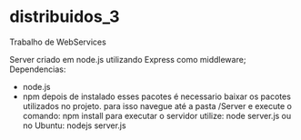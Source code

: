 # distribuidos_3
Trabalho de WebServices


Server criado em node.js utilizando Express como middleware;
Dependencias:
  - node.js
  - npm
depois de instalado esses pacotes é necessario baixar os pacotes utilizados no projeto.
para isso navegue até a pasta /Server e execute o comando:
  npm install
para executar o servidor utilize:
  node server.js
ou no Ubuntu:
  nodejs server.js
